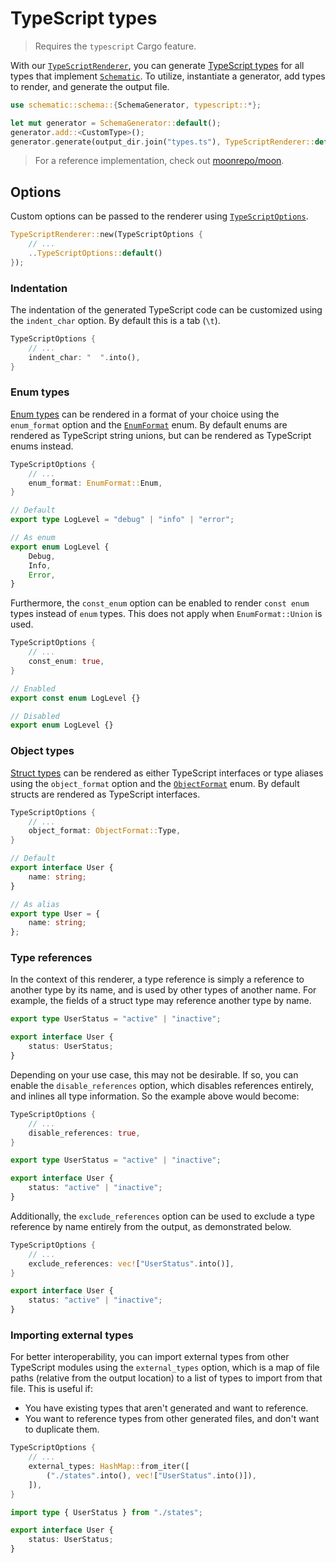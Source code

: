 # TypeScript types

> Requires the `typescript` Cargo feature.

With our
[`TypeScriptRenderer`](https://docs.rs/schematic/latest/schematic/schema/typescript/struct.TypeScriptRenderer.html),
you can generate [TypeScript types](https://www.typescriptlang.org/) for all types that implement
[`Schematic`](https://docs.rs/schematic/latest/schematic/schema/trait.Schematic.html). To utilize,
instantiate a generator, add types to render, and generate the output file.

```rust
use schematic::schema::{SchemaGenerator, typescript::*};

let mut generator = SchemaGenerator::default();
generator.add::<CustomType>();
generator.generate(output_dir.join("types.ts"), TypeScriptRenderer::default())?;
```

> For a reference implementation, check out
> [moonrepo/moon](https://github.com/moonrepo/moon/blob/master/nextgen/config/src/main.rs).

## Options

Custom options can be passed to the renderer using
[`TypeScriptOptions`](https://docs.rs/schematic/latest/schematic/schema/typescript/struct.TypeScriptOptions.html).

```rust
TypeScriptRenderer::new(TypeScriptOptions {
	// ...
	..TypeScriptOptions::default()
});
```

### Indentation

The indentation of the generated TypeScript code can be customized using the `indent_char` option.
By default this is a tab (`\t`).

```rust
TypeScriptOptions {
	// ...
	indent_char: "  ".into(),
}
```

### Enum types

[Enum types](../enum.md) can be rendered in a format of your choice using the `enum_format` option
and the
[`EnumFormat`](https://docs.rs/schematic/latest/schematic/schema/typescript/enum.EnumFormat.html)
enum. By default enums are rendered as TypeScript string unions, but can be rendered as TypeScript
enums instead.

```rust
TypeScriptOptions {
	// ...
	enum_format: EnumFormat::Enum,
}
```

```ts
// Default
export type LogLevel = "debug" | "info" | "error";

// As enum
export enum LogLevel {
	Debug,
	Info,
	Error,
}
```

Furthermore, the `const_enum` option can be enabled to render `const enum` types instead of `enum`
types. This does not apply when `EnumFormat::Union` is used.

```rust
TypeScriptOptions {
	// ...
	const_enum: true,
}
```

```ts
// Enabled
export const enum LogLevel {}

// Disabled
export enum LogLevel {}
```

### Object types

[Struct types](../struct.md) can be rendered as either TypeScript interfaces or type aliases using
the `object_format` option and the
[`ObjectFormat`](https://docs.rs/schematic/latest/schematic/schema/typescript/enum.ObjectFormat.html)
enum. By default structs are rendered as TypeScript interfaces.

```rust
TypeScriptOptions {
	// ...
	object_format: ObjectFormat::Type,
}
```

```ts
// Default
export interface User {
	name: string;
}

// As alias
export type User = {
	name: string;
};
```

### Type references

In the context of this renderer, a type reference is simply a reference to another type by its name,
and is used by other types of another name. For example, the fields of a struct type may reference
another type by name.

```ts
export type UserStatus = "active" | "inactive";

export interface User {
	status: UserStatus;
}
```

Depending on your use case, this may not be desirable. If so, you can enable the
`disable_references` option, which disables references entirely, and inlines all type information.
So the example above would become:

```rust
TypeScriptOptions {
	// ...
	disable_references: true,
}
```

```ts
export type UserStatus = "active" | "inactive";

export interface User {
	status: "active" | "inactive";
}
```

Additionally, the `exclude_references` option can be used to exclude a type reference by name
entirely from the output, as demonstrated below.

```rust
TypeScriptOptions {
	// ...
	exclude_references: vec!["UserStatus".into()],
}
```

```ts
export interface User {
	status: "active" | "inactive";
}
```

### Importing external types

For better interoperability, you can import external types from other TypeScript modules using the
`external_types` option, which is a map of file paths (relative from the output location) to a list
of types to import from that file. This is useful if:

- You have existing types that aren't generated and want to reference.
- You want to reference types from other generated files, and don't want to duplicate them.

```rust
TypeScriptOptions {
	// ...
	external_types: HashMap::from_iter([
		("./states".into(), vec!["UserStatus".into()]),
	]),
}
```

```ts
import type { UserStatus } from "./states";

export interface User {
	status: UserStatus;
}
```
